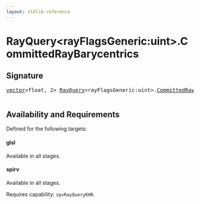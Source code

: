 ```yaml
---
layout: stdlib-reference
---
```


# RayQuery\<rayFlagsGeneric:uint\>\.CommittedRayBarycentrics

## Signature 

<pre>
<a href="/stdlib-reference/types/vector/index" class="code_type">vector</a>&lt;<span class="code_keyword">float</span>, 2&gt; <a href="/stdlib-reference/types/RayQuery/index" class="code_type">RayQuery</a>&lt;rayFlagsGeneric:<span class="code_keyword">uint</span>&gt;.<a href="/stdlib-reference/types/RayQuery/CommittedRayBarycentrics">CommittedRayBarycentrics</a>();

</pre>

## Availability and Requirements

Defined for the following targets:

#### glsl
Available in all stages.

#### spirv
Available in all stages.

Requires capability: `spvRayQueryKHR`.


